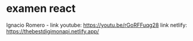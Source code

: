 # examen react

Ignacio Romero - 
link youtube: https://youtu.be/rGoRFFuqg28
link netlify: https://thebestdigimonapi.netlify.app/
